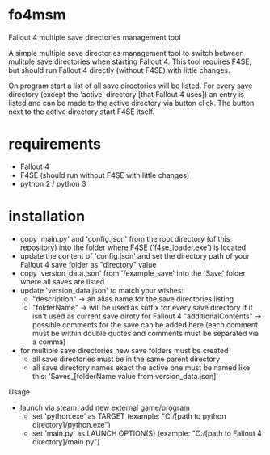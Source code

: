 # fo4msm
Fallout 4 multiple save directories management tool


A simple multiple save directories management tool to switch between mulitple save directories when starting Fallout 4. This tool requires F4SE, but should run Fallout 4 directly (without F4SE) with little changes.

On program start a list of all save directories will be listed. For every save directory (except the 'active' directory [that Fallout 4 uses]) an entry is listed and can be made to the active directory via button click.
The button next to the active directory start F4SE itself.


# requirements
 - Fallout 4
 - F4SE (should run without F4SE with little changes)
 - python 2 / python 3

# installation
- copy 'main.py' and 'config.json' from the root directory (of this repository) into the folder where F4SE ('f4se_loader.exe') is located
- update the content of 'config.json' and set the directory path of your Fallout 4 save folder as "directory" value
- copy 'version_data.json' from '/example_save' into the 'Save' folder where all saves are listed
- update 'version_data.json' to match your wishes:
  - "description" -> an alias name for the save directories listing
  - "folderName" -> will be used as suffix for every save directory if it isn't used as current save diroty for Fallout 4
    "additionalContents" -> possible comments for the save can be added here (each comment must be within double quotes and comments must be separated via a comma)
- for multiple save directories new save folders must be created
  - all save directories must be in the same parent directory
  - all save directory names exact the active one must be named like this: 'Saves_[folderName value from version_data.json]'

Usage
- launch via steam: add new external game/program
   - set 'python.exe' as TARGET   (example: "C:/[path to python directory]/python.exe")
   - set 'main.py' as LAUNCH OPTION(S)   (example: "C:/[path to Fallout 4 directory]/main.py")
